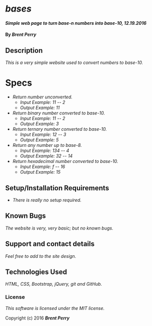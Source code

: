 # _bases_

#### _Simple web page to turn base-n numbers into base-10, 12.19.2016_

#### By _**Brent Perry**_

## Description

_This is a very simple website used to convert numbers to base-10._

# Specs

* _Return number unconverted._
  * _Input Example: 11 -- 2_
  * _Output Example: 11_
* _Return binary number converted to base-10._
  * _Input Example: 11 -- 2_
  * _Output Example: 3_
* _Return ternary number converted to base-10._
  * _Input Example: 12 -- 3_
  * _Output Example: 5_
* _Return any number up to base-8._
  * _Input Example: 134 -- 4_
  * _Output Example: 32 -- 14_
* _Return hexadecimal number converted to base-10._
  * _Input Example: f -- 16_
  * _Output Example: 15_


## Setup/Installation Requirements

* _There is really no setup required._

## Known Bugs

_The website is very, very basic; but no known bugs._

## Support and contact details

_Feel free to add to the site design._

## Technologies Used

_HTML, CSS, Bootstrap, jQuery, git and GitHub._

### License

*This software is licensed under the MIT license.*

Copyright (c) 2016 **_Brent Perry_**
